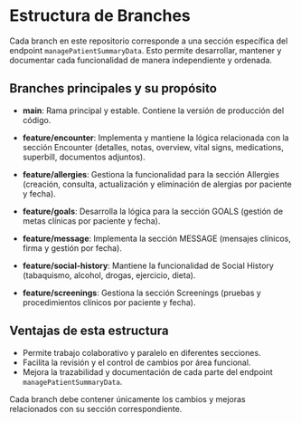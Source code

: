 # Estructura de Branches

Cada branch en este repositorio corresponde a una sección específica del endpoint `managePatientSummaryData`. Esto permite desarrollar, mantener y documentar cada funcionalidad de manera independiente y ordenada.

## Branches principales y su propósito

- **main**: Rama principal y estable. Contiene la versión de producción del código.

- **feature/encounter**: Implementa y mantiene la lógica relacionada con la sección Encounter (detalles, notas, overview, vital signs, medications, superbill, documentos adjuntos).

- **feature/allergies**: Gestiona la funcionalidad para la sección Allergies (creación, consulta, actualización y eliminación de alergias por paciente y fecha).

- **feature/goals**: Desarrolla la lógica para la sección GOALS (gestión de metas clínicas por paciente y fecha).

- **feature/message**: Implementa la sección MESSAGE (mensajes clínicos, firma y gestión por fecha).

- **feature/social-history**: Mantiene la funcionalidad de Social History (tabaquismo, alcohol, drogas, ejercicio, dieta).

- **feature/screenings**: Gestiona la sección Screenings (pruebas y procedimientos clínicos por paciente y fecha).

## Ventajas de esta estructura
- Permite trabajo colaborativo y paralelo en diferentes secciones.
- Facilita la revisión y el control de cambios por área funcional.
- Mejora la trazabilidad y documentación de cada parte del endpoint `managePatientSummaryData`.

Cada branch debe contener únicamente los cambios y mejoras relacionados con su sección correspondiente.
